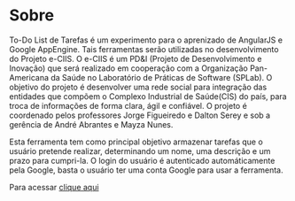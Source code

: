 # Sobre #

To-Do List de Tarefas é um experimento para o aprenizado de AngularJS e Google AppEngine. Tais ferramentas serão utilizadas no desenvolvimento do Projeto e-CIIS. O e-CIIS é um PD&I (Projeto de Desenvolvimento e Inovação) que será realizado em cooperação com a Organização Pan-Americana da Saúde no Laboratório de Práticas de Software (SPLab). O objetivo do projeto é desenvolver uma rede social para integração das entidades que compõem o Complexo Industrial de Saúde(CIS) do país, para troca de informações de forma clara, ágil e confiável. O projeto é coordenado pelos professores Jorge Figueiredo e Dalton Serey e sob a gerência de André Abrantes e Mayza Nunes.

Esta ferramenta tem como principal objetivo armazenar tarefas que o usuário pretende realizar, determinando um nome, uma descrição e um prazo para cumpri-la. O login do usuário é autenticado automáticamente pela Google, basta o usuário ter uma conta Google para usar a ferramenta.

Para acessar [clique aqui](https://lucky-science-165614.appspot.com)
